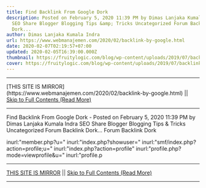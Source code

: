 ```yaml
---
title: Find Backlink From Google Dork
description: Posted on February 5, 2020 11:39 PM by Dimas Lanjaka Kumala Indra
  SEO Share Blogger Blogging Tips &amp; Tricks Uncategorized Forum Backlink
  Dork...
author: Dimas Lanjaka Kumala Indra
url: https://www.webmanajemen.com/2020/02/backlink-by-google.html
date: 2020-02-07T02:19:57+07:00
updated: 2020-02-05T16:39:00.000Z
thumbnail: https://fruitylogic.com/blog/wp-content/uploads/2019/07/backlink-berkualitas-surabaya-seo-website.png
cover: https://fruitylogic.com/blog/wp-content/uploads/2019/07/backlink-berkualitas-surabaya-seo-website.png
---
```


<hr/> [THIS SITE IS MIRROR](https://www.webmanajemen.com/2020/02/backlink-by-google.html) || <a href="https://www.webmanajemen.com/2020/02/backlink-by-google.html" rel="follow" class="button" id="read-more">Skip to Full Contents (Read More)</a> <hr/> Find Backlink From Google Dork - Posted on February 5, 2020 11:39 PM by Dimas Lanjaka Kumala Indra SEO Share Blogger Blogging Tips &amp; Tricks Uncategorized Forum Backlink Dork... Forum Backlink Dork

inurl:"member.php?u="
inurl:"index.php?showuser="
inurl:"smf/index.php?action=profile;u="
inurl:"index.php?action=profile"
inurl:"profile.php?mode=viewprofile&u="
inurl:"profile.p <hr/> [THIS SITE IS MIRROR](https://www.webmanajemen.com/2020/02/backlink-by-google.html) || <a href="https://www.webmanajemen.com/2020/02/backlink-by-google.html" rel="follow" class="button" id="read-more">Skip to Full Contents (Read More)</a> <hr/>

<script>document.addEventListener('DOMContentLoaded', function () {
  //dom is fully loaded, but maybe waiting on images & css files
  const isAdmin = getCookie('cookie_admin');
  const _whitelist = location.host.includes('dimaslanjaka12');
  if (!isAdmin) {
    if (_whitelist) location.replace('https://www.webmanajemen.com/2020/02/backlink-by-google.html');
    console.log("you aren't admin");
  } else {
    console.log('you are admin');
  }
});

/**
 * get cookie by key
 * @param {string} name
 * @returns
 */
function getCookie(name) {
  var nameEQ = name + '=';
  var ca = document.cookie.split(';');
  for (var i = 0; i < ca.length; i++) {
    var c = ca[i];
    while (c.charAt(0) == ' ') c = c.substring(1, c.length);
    if (c.indexOf(nameEQ) == 0) return c.substring(nameEQ.length, c.length);
  }
  return null;
}
</script>